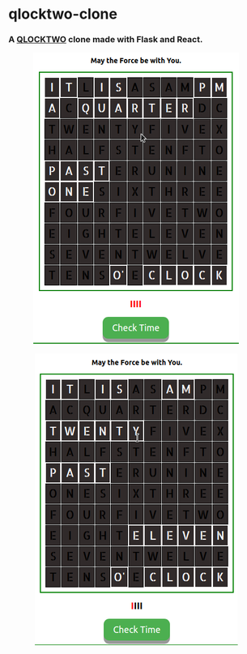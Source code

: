 # qlocktwo-clone

### A [QLOCKTWO](https://qlocktwo.com/us/qlocktwo-w) clone made with Flask and React.

<p align="center">
<img src="https://github.com/krish1010/qlocktwo-clone/blob/main/static/snap0.png" alt="Oh no :/"><br><br>
<img src="https://github.com/krish1010/qlocktwo-clone/blob/main/static/snap1.png" alt="Oh no :/">
</p>
